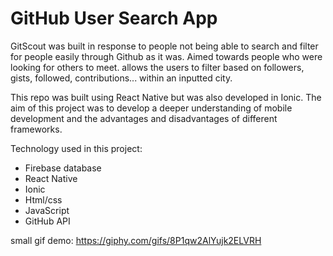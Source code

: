 <h1>GitHub User Search App</h1>

GitScout was built in response to people not being able to search and filter for people easily through Github as it was. Aimed towards people who were looking for others to meet. allows the users to filter based on followers, gists, followed, contributions... within an inputted city.

This repo was built using React Native but was also developed in Ionic. The aim of this project was to develop a deeper understanding of mobile development and the advantages and disadvantages of different frameworks.

Technology used in this project:
 - Firebase database
 - React Native
 - Ionic
 - Html/css
 - JavaScript
 - GitHub API

small gif demo: https://giphy.com/gifs/8P1qw2AlYujk2ELVRH
